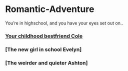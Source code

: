 # Romantic-Adventure

You’re in highschool, and you have your eyes set out on..

### [Your childhood bestfriend Cole](Cole.md)
### [The new girl in school Evelyn]
### [The weirder and quieter Ashton]
